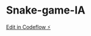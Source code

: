 # Snake-game-IA

[Edit in Codeflow ⚡️](https://stackblitz.com/~/github.com/Casewinter/Snake-game-IA)